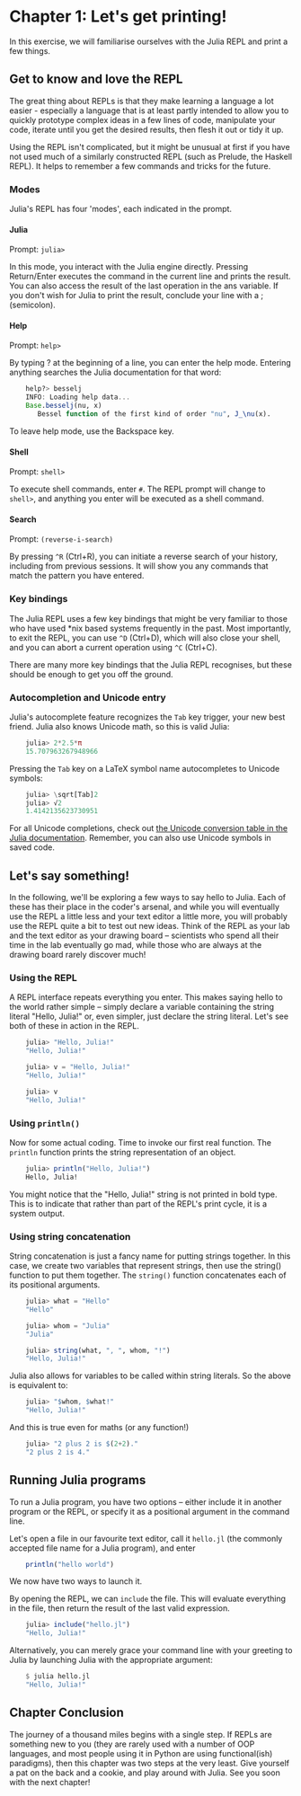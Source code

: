 # Chapter 1: Let's get printing! 

In this exercise, we will familiarise ourselves with the Julia REPL and print a few things.

## Get to know and love the REPL

The great thing about REPLs is that they make learning a language a lot easier - especially a language that is at least partly intended to allow you to quickly prototype complex ideas in a few lines of code, manipulate your code, iterate until you get the desired results, then flesh it out or tidy it up.

Using the REPL isn't complicated, but it might be unusual at first if you have not used much of a similarly constructed REPL (such as Prelude, the Haskell REPL). It helps to remember a few commands and tricks for the future.

### Modes

Julia's REPL has four 'modes', each indicated in the prompt.

#### Julia

Prompt: `julia>`

In this mode, you interact with the Julia engine directly. Pressing Return/Enter executes the command in the current line and prints the result. You can also access the result of the last operation in the ans variable. If you don't wish for Julia to print the result, conclude your line with a ; (semicolon).

#### Help

Prompt: `help>`

By typing ? at the beginning of a line, you can enter the help mode. Entering anything searches the Julia documentation for that word:

```julia
    help?> besselj
    INFO: Loading help data...
    Base.besselj(nu, x)
       Bessel function of the first kind of order "nu", J_\nu(x).
```

To leave help mode, use the Backspace key.

#### Shell

Prompt: `shell>`

To execute shell commands, enter `#`. The REPL prompt will change to `shell>`, and anything you enter will be executed as a shell command.

#### Search

Prompt: `(reverse-i-search)`

By pressing `^R` (Ctrl+R), you can initiate a reverse search of your history, including from previous sessions. It will show you any commands that match the pattern you have entered.

### Key bindings

The Julia REPL uses a few key bindings that might be very familiar to those who have used *nix based systems frequently in the past. Most importantly, to exit the REPL, you can use `^D` (Ctrl+D), which will also close your shell, and you can abort a current operation using `^C` (Ctrl+C).

There are many more key bindings that the Julia REPL recognises, but these should be enough to get you off the ground.

### Autocompletion and Unicode entry

Julia's autocomplete feature recognizes the `Tab` key trigger, your new best friend. Julia also knows Unicode math, so this is valid Julia:

```julia
    julia> 2*2.5*π
    15.707963267948966
```

Pressing the `Tab` key on a LaTeX symbol name autocompletes to Unicode symbols:

```julia
    julia> \sqrt[Tab]2 
    julia> √2 
    1.4142135623730951
```

For all Unicode completions, check out [the Unicode conversion table in the Julia documentation](https://github.com/JuliaLang/julia/blob/master/doc/manual/unicode-input-table.rst). Remember, you can also use Unicode symbols in saved code.

## Let's say something!

In the following, we'll be exploring a few ways to say hello to Julia. Each of these has their place in the coder's arsenal, and while you will eventually use the REPL a little less and your text editor a little more, you will probably use the REPL quite a bit to test out new ideas. Think of the REPL as your lab and the text editor as your drawing board – scientists who spend all their time in the lab eventually go mad, while those who are always at the drawing board rarely discover much!

### Using the REPL

A REPL interface repeats everything you enter. This makes saying hello to the world rather simple – simply declare a variable containing the string literal "Hello, Julia!" or, even simpler, just declare the string literal. Let's see both of these in action in the REPL.

```julia
    julia> "Hello, Julia!"
    "Hello, Julia!"

    julia> v = "Hello, Julia!"
    "Hello, Julia!"

    julia> v
    "Hello, Julia!"
```

### Using `println()`

Now for some actual coding. Time to invoke our first real function. The `println` function prints the string representation of an object.

```julia
    julia> println("Hello, Julia!")
    Hello, Julia!
```

You might notice that the "Hello, Julia!" string is not printed in bold type. This is to indicate that rather than part of the REPL's print cycle, it is a system output.

### Using string concatenation

String concatenation is just a fancy name for putting strings together. In this case, we create two variables that represent strings, then use the string() function to put them together. The `string()` function concatenates each of its positional arguments.

```julia
    julia> what = "Hello"
    "Hello"

    julia> whom = "Julia"
    "Julia"

    julia> string(what, ", ", whom, "!")
    "Hello, Julia!"
```

Julia also allows for variables to be called within string literals. So the above is equivalent to:

```julia
    julia> "$whom, $what!"
    "Hello, Julia!"
```

And this is true even for maths (or any function!)

```julia
    julia> "2 plus 2 is $(2+2)."
    "2 plus 2 is 4."
```

## Running Julia programs

To run a Julia program, you have two options – either include it in another program or the REPL, or specify it as a positional argument in the command line.

Let's open a file in our favourite text editor, call it `hello.jl` (the commonly accepted file name for a Julia program), and enter

```julia
	println("hello world")
```

We now have two ways to launch it.

By opening the REPL, we can `include` the file. This will evaluate everything in the file, then return the result of the last valid expression.

```julia
	julia> include("hello.jl")
	"Hello, Julia!"
```

Alternatively, you can merely grace your command line with your greeting to Julia by launching Julia with the appropriate argument:

```julia
    $ julia hello.jl
	"Hello, Julia!"
```

## Chapter Conclusion

The journey of a thousand miles begins with a single step. If REPLs are something new to you (they are rarely used with a number of OOP languages, and most people using it in Python are using functional(ish) paradigms), then this chapter was two steps at the very least. Give yourself a pat on the back and a cookie, and play around with Julia. See you soon with the next chapter!

